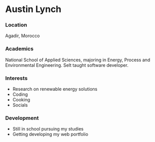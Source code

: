 # Austin Lynch

### Location

Agadir, Morocco

### Academics

National School of Applied Sciences, majoring in Energy, Process and Environmental Engineering. Selt taught software developer.

### Interests

- Research on renewable energy solutions
- Coding
- Cooking
- Socials

### Development

- Still in school pursuing my studies
- Getting developing my web portfolio


